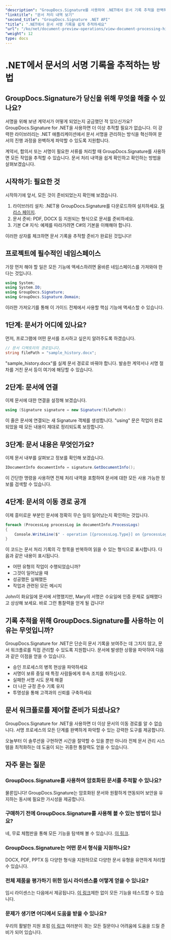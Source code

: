 ```yaml
---
"description": "GroupDocs.Signature를 사용하여 .NET에서 문서 기록 추적을 완벽하게 관리하세요. 단계별 가이드를 통해 서명 프로세스를 모니터링하고 워크플로 관리를 최적화할 수 있습니다."
"linktitle": "문서 처리 내역 보기"
"second_title": "GroupDocs.Signature .NET API"
"title": ".NET에서 문서 서명 기록을 쉽게 추적하세요"
"url": "/ko/net/document-preview-operations/view-document-processing-history/"
"weight": 12
type: docs
---
```

# .NET에서 문서의 서명 기록을 추적하는 방법

## GroupDocs.Signature가 당신을 위해 무엇을 해줄 수 있나요?

서명을 위해 보낸 계약서가 어떻게 되었는지 궁금했던 적 있으신가요? GroupDocs.Signature for .NET을 사용하면 더 이상 추적할 필요가 없습니다. 이 강력한 라이브러리는 .NET 애플리케이션에서 문서 서명을 관리하는 방식을 혁신하여 문서의 진행 과정을 완벽하게 파악할 수 있도록 지원합니다.

계약서, 합의서 또는 서명이 필요한 서류를 처리할 때 GroupDocs.Signature를 사용하면 모든 작업을 추적할 수 있습니다. 문서 처리 내역을 쉽게 확인하고 확인하는 방법을 살펴보겠습니다.

## 시작하기: 필요한 것

시작하기에 앞서, 모든 것이 준비되었는지 확인해 보겠습니다.

1. 라이브러리 설치: .NET용 GroupDocs.Signature를 다운로드하여 설치하세요. [릴리스 페이지](https://releases.groupdocs.com/signature/net/).
2. 문서 준비: PDF, DOCX 등 지원되는 형식으로 문서를 준비하세요.
3. 기본 C# 지식: 예제를 따라가려면 C#의 기본을 이해해야 합니다.

이러한 상자를 체크하면 문서 기록을 추적할 준비가 완료된 것입니다!

## 프로젝트에 필수적인 네임스페이스

가장 먼저 해야 할 일은 모든 기능에 액세스하려면 올바른 네임스페이스를 가져와야 한다는 것입니다.

```csharp
using System;
using System.IO;
using GroupDocs.Signature;
using GroupDocs.Signature.Domain;
```

이러한 가져오기를 통해 이 가이드 전체에서 사용할 핵심 기능에 액세스할 수 있습니다.

## 1단계: 문서가 어디에 있나요?

먼저, 프로그램에 어떤 문서를 조사하고 싶은지 알려주도록 하겠습니다.

```csharp
// 문서 디렉토리의 경로입니다.
string filePath = "sample_history.docx";
```

"sample_history.docx"를 실제 문서 경로로 바꿔야 합니다. 발송한 계약서나 서명 절차를 거친 문서 등이 여기에 해당할 수 있습니다.

## 2단계: 문서에 연결

이제 문서에 대한 연결을 설정해 보겠습니다.

```csharp
using (Signature signature = new Signature(filePath))
```

이 줄은 문서에 연결되는 새 Signature 객체를 생성합니다. "using" 문은 작업이 완료되었을 때 모든 내용이 제대로 정리되도록 보장합니다.

## 3단계: 문서 내용은 무엇인가요?

이제 문서 내부를 살펴보고 정보를 확인해 보겠습니다.

```csharp
IDocumentInfo documentInfo = signature.GetDocumentInfo();
```

이 간단한 명령을 사용하면 전체 처리 내역을 포함하여 문서에 대한 모든 사용 가능한 정보를 검색할 수 있습니다.

## 4단계: 문서의 이동 경로 공개

이제 흥미로운 부분인 문서에 정확히 무슨 일이 일어났는지 확인하는 것입니다.

```csharp
foreach (ProcessLog processLog in documentInfo.ProcessLogs)
{
    Console.WriteLine($" - operation [{processLog.Type}] on {processLog.Date.ToShortDateString()}. Succeeded/Failed {processLog.Succeeded}/{processLog.Failed}. Message: {processLog.Message}");
}
```

이 코드는 문서 처리 기록의 각 항목을 반복하여 읽을 수 있는 형식으로 표시합니다. 다음과 같은 내용이 표시됩니다.
- 어떤 유형의 작업이 수행되었습니까?
- 그것이 일어났을 때
- 성공했든 실패했든
- 작업과 관련된 모든 메시지

John이 화요일에 문서에 서명했지만, Mary의 서명은 수요일에 인증 문제로 실패했다고 상상해 보세요. 바로 그런 통찰력을 얻게 될 겁니다!

## 기록 추적을 위해 GroupDocs.Signature를 사용하는 이유는 무엇입니까?

GroupDocs.Signature for .NET은 단순히 문서 기록을 보여주는 데 그치지 않고, 문서 워크플로를 직접 관리할 수 있도록 지원합니다. 문서에 발생한 상황을 파악하여 다음과 같은 이점을 얻을 수 있습니다.

- 승인 프로세스의 병목 현상을 파악하세요
- 서명이 보류 중일 때 특정 사람들에게 후속 조치를 취하십시오.
- 실패한 서명 시도 문제 해결
- 더 나은 규정 준수 기록 유지
- 투명성을 통해 고객과의 신뢰를 구축하세요

## 문서 워크플로를 제어할 준비가 되셨나요?

GroupDocs.Signature for .NET을 사용하면 더 이상 문서의 이동 경로를 알 수 없습니다. 서명 프로세스의 모든 단계를 완벽하게 파악할 수 있는 강력한 도구를 제공합니다.

오늘부터 이 솔루션을 구현하면 시간을 절약할 수 있을 뿐만 아니라 전체 문서 관리 시스템을 최적화하는 데 도움이 되는 귀중한 통찰력도 얻을 수 있습니다.

## 자주 묻는 질문

### GroupDocs.Signature를 사용하여 암호화된 문서를 추적할 수 있나요?

물론입니다! GroupDocs.Signature는 암호화된 문서와 원활하게 연동되어 보안을 유지하는 동시에 필요한 가시성을 제공합니다.

### 구매하기 전에 GroupDocs.Signature를 사용해 볼 수 있는 방법이 있나요?

네, 무료 체험판을 통해 모든 기능을 탐색해 볼 수 있습니다. [이 링크](https://releases.groupdocs.com/).

### GroupDocs.Signature는 어떤 문서 형식을 지원하나요?

DOCX, PDF, PPTX 등 다양한 형식을 지원하므로 다양한 문서 유형을 유연하게 처리할 수 있습니다.

### 전체 제품을 평가하기 위한 임시 라이센스를 어떻게 얻을 수 있나요?

임시 라이센스는 다음에서 제공됩니다. [이 링크](https://purchase.groupdocs.com/temporary-license/)제한 없이 모든 기능을 테스트할 수 있습니다.

### 문제가 생기면 어디에서 도움을 받을 수 있나요?

우리의 활발한 지원 포럼 [이 링크](https://forum.groupdocs.com/c/signature/13) 여러분이 겪는 모든 질문이나 어려움에 도움을 드릴 준비가 되어 있습니다.